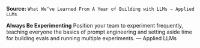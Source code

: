 **Source:** `What We’ve Learned From A Year of Building with LLMs – Applied LLMs`

**Always Be Experimenting**
Position your team to experiment frequently, teaching everyone the basics of prompt engineering and setting aside time for building evals and running multiple experiments. — Applied LLMs
